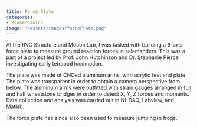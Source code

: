 ```yaml
---
title: Force Plate
categories:
- Biomechanics
image: "/assets/images/forcePlate.png"
---
```


At the RVC Structure and Motion Lab, I was tasked with building a 6-axis force plate to measure ground reaction forces in salamanders. This was a part of a project led by Prof. John Hutchinson and Dr. Stephanie Pierce investigating early tetrapod locomotion.

The plate was made of CNCed aluminum arms, with acrylic feet and plate. The plate was transparent in order to obtain a camera perspective from below. The aluminum arms were outfitted with strain gauges arranged in full and half wheatstone bridges in order to detect X, Y, Z forces and moments. Data collection and analysis was carried out in NI-DAQ, Labview, and Matlab.

The force plate has since also been used to measure jumping in frogs.
